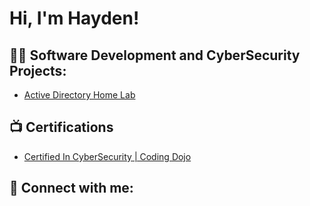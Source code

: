 <h1>Hi, I'm Hayden! 
  
<h2>👨‍💻 Software Development and CyberSecurity Projects:</h2>

  - [Active Directory Home Lab]()

<h2>📺 Certifications</h2>

- [Certified In CyberSecurity | Coding Dojo ]([https://www.youtube.com/watch?v=a83ASGn_V_s](https://app.luminpdf.com/viewer/67a115ebd231239185bd5dfa))

<h2> 🤳 Connect with me:</h2>


[linkedin]: [https://linkedin.com/in/joshmadakor](https://www.linkedin.com/in/hayden-wisman-family-is-important/)

<!--
**joshmadakor1/joshmadakor1** is a ✨ _special_ ✨ repository because its `README.md` (this file) appears on your GitHub profile.

Here are some ideas to get you started:

- 🔭 I’m currently working on ...
- 🌱 I’m currently learning ...
- 👯 I’m looking to collaborate on ...
- 🤔 I’m looking for help with ...
- 💬 Ask me about ...
- 📫 How to reach me: ...
- 😄 Pronouns: ...
- ⚡ Fun fact: ...
-->
